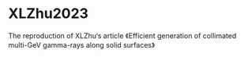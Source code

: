 # XLZhu2023
The reproduction of XLZhu‘s article 《Efficient generation of collimated multi-GeV gamma-rays along solid surfaces》
